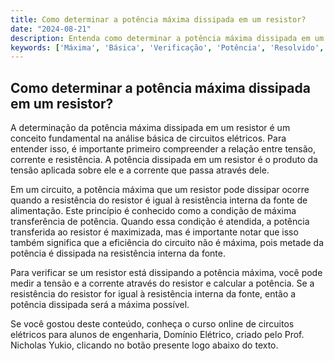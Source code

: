 ```yaml
---
title: Como determinar a potência máxima dissipada em um resistor?
date: "2024-08-21"
description: Entenda como determinar a potência máxima dissipada em um resistor em circuitos elétricos.
keywords: ['Máxima', 'Básica', 'Verificação', 'Potência', 'Resolvido', 'Corrente', 'Análise']
---
```


## Como determinar a potência máxima dissipada em um resistor?

A determinação da potência máxima dissipada em um resistor é um conceito fundamental na análise básica de circuitos elétricos. Para entender isso, é importante primeiro compreender a relação entre tensão, corrente e resistência. A potência dissipada em um resistor é o produto da tensão aplicada sobre ele e a corrente que passa através dele.

Em um circuito, a potência máxima que um resistor pode dissipar ocorre quando a resistência do resistor é igual à resistência interna da fonte de alimentação. Este princípio é conhecido como a condição de máxima transferência de potência. Quando essa condição é atendida, a potência transferida ao resistor é maximizada, mas é importante notar que isso também significa que a eficiência do circuito não é máxima, pois metade da potência é dissipada na resistência interna da fonte.

Para verificar se um resistor está dissipando a potência máxima, você pode medir a tensão e a corrente através do resistor e calcular a potência. Se a resistência do resistor for igual à resistência interna da fonte, então a potência dissipada será a máxima possível.

Se você gostou deste conteúdo, conheça o curso online de circuitos elétricos para alunos de engenharia, Domínio Elétrico, criado pelo Prof. Nicholas Yukio, clicando no botão presente logo abaixo do texto.